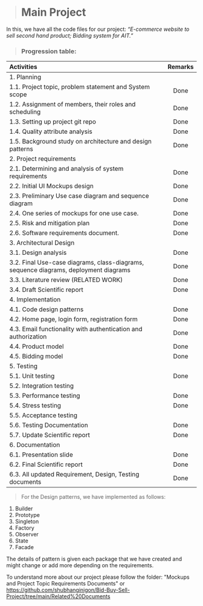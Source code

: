 ># Main Project

In this, we have all the code files for our project:  _“E-commerce website to sell second hand product; Bidding system for AIT.”_

>### Progression table:

| Activities 	 | Remarks  |
| :----| :--: |
| 1.	Planning|   |
| 1.1. Project topic, problem statement and System scope | Done |
| 1.2. Assignment of members, their roles and scheduling | Done |
| 1.3. Setting up project git repo | Done |
| 1.4. Quality attribute analysis | Done |
| 1.5.	Background study on architecture and design patterns | Done |
| 2.	Project requirements |  |
| 2.1.	 Determining and analysis of system requirements| Done| 
| 2.2.	 Initial UI Mockups design  | Done |
| 2.3.	 Preliminary Use case diagram and sequence diagram| Done |
| 2.4.	 One series of mockups for one use case.  | Done|
| 2.5.	 Risk and mitigation plan | Done |
| 2.6.	 Software requirements document.	 | Done |
| 3.	Architectural Design |  |
| 3.1.	 Design analysis | Done |
| 3.2.	 Final Use-case diagrams, class-diagrams, sequence diagrams, deployment diagrams	 | Done |
| 3.3.	 Literature review (RELATED WORK)	 | Done |
| 3.4.	 Draft Scientific report	| Done |
| 4.	Implementation 	 |  |
| 4.1.	 Code design patterns |  Done |
| 4.2.	 Home page, login form, registration form | Done |
| 4.3.	 Email functionality with authentication and authorization| Done |
| 4.4.	 Product model 	 | Done |
| 4.5.	 Bidding model| Done |
| 5.	Testing 	 |  |
| 5.1.	 Unit testing 	 | Done |
| 5.2.	 Integration testing 	 |  |
| 5.3.	 Performance testing	 | Done |
| 5.4.	 Stress testing 	 | Done |
| 5.5.	 Acceptance testing	 |  |
| 5.6.	 Testing Documentation	 | Done |
| 5.7.	 Update Scientific report	 | Done |
| 6.	Documentation 	 |  |
| 6.1.	 Presentation slide	  | Done |
| 6.2.	 Final Scientific report	 | Done |
| 6.3.	 All updated Requirement, Design, Testing documents	 | Done |


> For the Design patterns, we have implemented as follows:
1. Builder
2. Prototype
3. Singleton
4. Factory
5. Observer
6. State
7. Facade

The details of pattern is given each package that we have created and might change or add more depending on the requirements.

To understand more about our project please follow the folder: "Mockups and Project Topic Requirements Documents" or https://github.com/shubhanginigon/Bid-Buy-Sell-Project/tree/main/Related%20Documents

